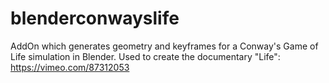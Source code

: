 blenderconwayslife
==================

AddOn which generates geometry and keyframes for a Conway's Game of Life simulation in Blender. Used to create the documentary "Life": https://vimeo.com/87312053
